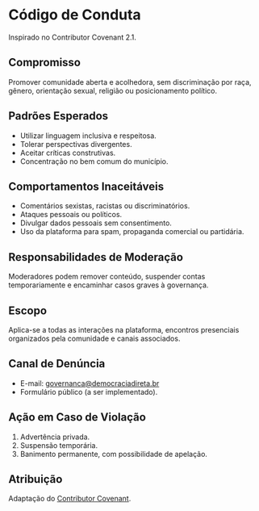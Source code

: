 # Código de Conduta

Inspirado no Contributor Covenant 2.1.

## Compromisso
Promover comunidade aberta e acolhedora, sem discriminação por raça, gênero, orientação sexual, religião ou posicionamento político.

## Padrões Esperados
- Utilizar linguagem inclusiva e respeitosa.
- Tolerar perspectivas divergentes.
- Aceitar críticas construtivas.
- Concentração no bem comum do município.

## Comportamentos Inaceitáveis
- Comentários sexistas, racistas ou discriminatórios.
- Ataques pessoais ou políticos.
- Divulgar dados pessoais sem consentimento.
- Uso da plataforma para spam, propaganda comercial ou partidária.

## Responsabilidades de Moderação
Moderadores podem remover conteúdo, suspender contas temporariamente e encaminhar casos graves à governança.

## Escopo
Aplica-se a todas as interações na plataforma, encontros presenciais organizados pela comunidade e canais associados.

## Canal de Denúncia
- E-mail: governanca@democraciadireta.br
- Formulário público (a ser implementado).

## Ação em Caso de Violação
1. Advertência privada.
2. Suspensão temporária.
3. Banimento permanente, com possibilidade de apelação.

## Atribuição
Adaptação do [Contributor Covenant](https://www.contributor-covenant.org/).

